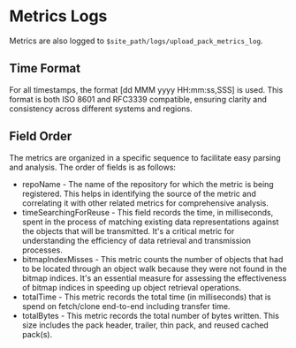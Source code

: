 Metrics Logs
============

Metrics are also logged to `$site_path/logs/upload_pack_metrics_log`.

Time Format
-----------

For all timestamps, the format [dd MMM yyyy HH:mm:ss,SSS] is used. This format is both ISO 8601 and
RFC3339 compatible, ensuring clarity and consistency across different systems and regions.

Field Order
-----------

The metrics are organized in a specific sequence to facilitate easy parsing and analysis. The order
of fields is as follows:

- repoName - The name of the repository for which the metric is being registered. This helps in
  identifying the source of the metric and correlating it with other related metrics for comprehensive
  analysis.
- timeSearchingForReuse - This field records the time, in milliseconds, spent in the process of
  matching existing data representations against the objects that will be transmitted. It's a critical
  metric for understanding the efficiency of data retrieval and transmission processes.
- bitmapIndexMisses - This metric counts the number of objects that had to be located through an
  object walk because they were not found in the bitmap indices. It's an essential measure for assessing
  the effectiveness of bitmap indices in speeding up object retrieval operations.
- totalTime - This metric records the total time (in milliseconds) that is spend on fetch/clone
  end-to-end including transfer time.
- totalBytes - This metric records the total number of bytes written. This size includes the pack
  header, trailer, thin pack, and reused cached pack(s).